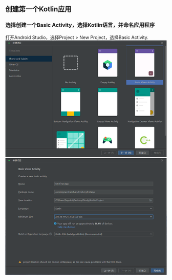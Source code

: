 ## 创建第一个Kotlin应用
### 选择创建一个Basic Activity，选择Kotlin语言，并命名应用程序
打开Android Studio，选择Project > New Project，选择Basic Activity.
![image](实验二_1/图片/1.png)
![image](实验二_1/图片/2.png)
